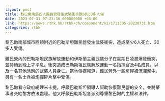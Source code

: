 ```yaml
---
layout: post
title: 黎巴嫩南部巴人難民營發生武裝衝突致6死30多人傷
date: 2023-07-31 07:23:36.000000000 +08:00
link: https://news.rthk.hk/rthk/ch/component/k2/1711305-20230731.htm
categories: rthk
---
```


黎巴嫩南部城市西頓附近的巴勒斯坦難民營發生武裝衝突，造成至少6人死亡、30多人受傷。

難民營內的巴勒斯坦民族解放運動和伊斯蘭主義武裝分子在星期日凌晨爆發衝突，並持續到晚上才平息。衝突造成巴勒斯坦民族解放運動一名指揮官及4名成員，以及一名其他派別的武裝人員身亡。當地傳媒報道，難民營外一些房屋被流彈擊中，另有一名士兵被炮彈碎片擊中受傷。

黎巴嫩看守政府總理米卡提，呼籲巴勒斯坦領導人幫助恢復難民營的安全，並將肇事者交給黎方依法處理。他又呼籲巴勒斯坦各派別尊重黎巴嫩的主權和法律。
